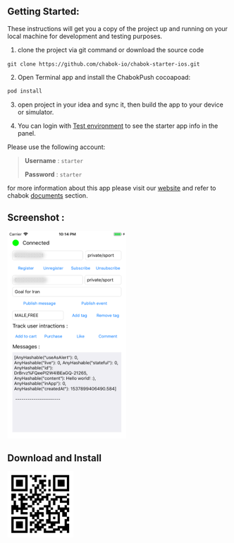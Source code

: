 ## Getting Started:

These instructions will get you a copy of the project up and running on your local machine for development and testing purposes.

1. clone the project via git command or download the source code

`git clone https://github.com/chabok-io/chabok-starter-ios.git`

2. Open Terminal app and install the ChabokPush cocoapoad:

```ruby
pod install
```

3. open project in your idea and sync it, then build the app to your device or simulator.

4. You can login with [Test environment](https://sandbox.push.adpdigital.com/login) to see the starter app info in the panel. 

Please use the following account: 

> **Username** : `starter` 
>
> **Password** : `starter`

for more information about this app please visit our [website](http://chabok.io) and refer to chabok [documents](http://doc.chabok.io) section.

## Screenshot : 
<img src="https://github.com/chabok-io/chabok-starter-ios/raw/master/starter.png" width="270px" height="470"/>

## Download and Install

<img src="https://raw.githubusercontent.com/chabok-io/chabok-starter-ios/master/Build/starter.qr.svg?sanitize=true" width="150px" height="150px"/>
